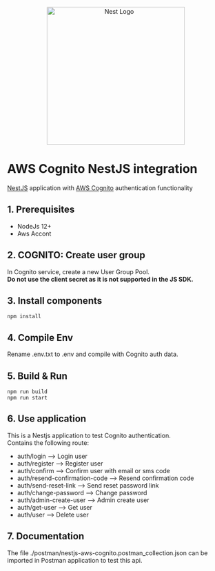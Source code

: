 <p align="center">
  <a href="http://nestjs.com/" target="blank"><img src="https://nestjs.com/img/logo_text.svg" width="320" alt="Nest Logo" /></a>
</p>

# AWS Cognito NestJS integration 
[NestJS](https://nestjs.com/) application with [AWS Cognito](https://aws.amazon.com/en/cognito/) authentication functionality
</br>
## 1. Prerequisites
- NodeJs 12+
- Aws Accont

## 2. COGNITO: Create user group
In Cognito service, create a new User Group Pool.</br>
**Do not use the client secret as it is not supported in the JS SDK.**

## 3. Install components
```
npm install
```

## 4. Compile Env
Rename .env.txt to .env and compile with Cognito auth data.

## 5. Build & Run
```
npm run build
npm run start
```

## 6. Use application
This is a Nestjs application to test Cognito authentication. 
</br>
Contains the following route:
- auth/login --> Login user
- auth/register --> Register user
- auth/confirm --> Confirm user with email or sms code
- auth/resend-confirmation-code --> Resend confirmation code
- auth/send-reset-link --> Send reset password link
- auth/change-password --> Change password
- auth/admin-create-user --> Admin create user
- auth/get-user --> Get user
- auth/user --> Delete user

## 7. Documentation
The file ./postman/nestjs-aws-cognito.postman_collection.json can be imported in Postman application to test this api.